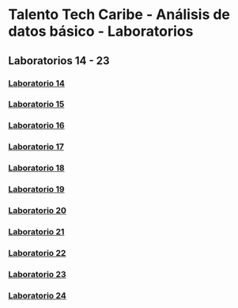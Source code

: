 # Talento Tech Caribe - Análisis de datos básico - Laboratorios

## Laboratorios 14 - 23

### [Laboratorio 14](lab14)

### [Laboratorio 15](lab15)

### [Laboratorio 16](lab16)

### [Laboratorio 17](lab17)

### [Laboratorio 18](lab18)

### [Laboratorio 19](lab19)

### [Laboratorio 20](lab20)

### [Laboratorio 21](lab21)

### [Laboratorio 22](lab22)

### [Laboratorio 23](lab23)

### [Laboratorio 24](lab24)
